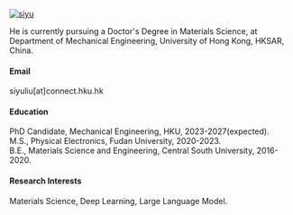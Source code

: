 

[![siyu](https://img.shields.io/badge/Genzlinie-github-blue?logo=github)](https://github.com/Grenzlinie?tab=repositories)

He is currently pursuing a Doctor's Degree in Materials Science, at Department of Mechanical Engineering, University of Hong Kong, HKSAR, China.

#### Email
siyuliu[at]connect.hku.hk

#### Education
PhD Candidate, Mechanical Engineering, HKU, 2023-2027(expected).\
M.S., Physical Electronics, Fudan University, 2020-2023.\
B.E., Materials Science and Engineering, Central South University, 2016-2020.

#### Research Interests
Materials Science, Deep Learning, Large Language Model.

